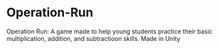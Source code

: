 # Operation-Run
Operation Run: A game made to help young students practice their basic multiplication, addition, and subtractioon skills. Made in Unity
